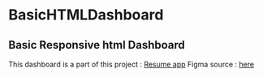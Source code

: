 # BasicHTMLDashboard
Basic Responsive html Dashboard
---
This dashboard is a part of this project : [Resume app](https://github.com/imrostami/ResumeAppApi)
Figma source : [here](https://www.figma.com/design/W3Qdnvm8ncyImxQg7TJV5S/Simple-Dashboard-(Community)?t=3dmtRzwb55qrojf1-0)
